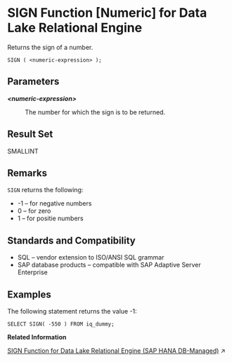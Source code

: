 <!-- loioa57ed58c84f21015bb5e803787dd27eb -->

# SIGN Function \[Numeric\] for Data Lake Relational Engine

Returns the sign of a number.



```
SIGN ( <numeric-expression> );
```



<a name="loioa57ed58c84f21015bb5e803787dd27eb__SIGN_parm1"/>

## Parameters


<dl>
<dt><b>

*<numeric-expression\>*

</b></dt>
<dd>

The number for which the sign is to be returned.



</dd>
</dl>



<a name="loioa57ed58c84f21015bb5e803787dd27eb__SIGN_returns1"/>

## Result Set

SMALLINT



<a name="loioa57ed58c84f21015bb5e803787dd27eb__SIGN_remarks1"/>

## Remarks

`SIGN` returns the following:

-   \-1 – for negative numbers
-   0 – for zero
-   1 – for positie numbers



<a name="loioa57ed58c84f21015bb5e803787dd27eb__SIGN_standards1"/>

## Standards and Compatibility

-   SQL – vendor extension to ISO/ANSI SQL grammar
-   SAP database products – compatible with SAP Adaptive Server Enterprise



<a name="loioa57ed58c84f21015bb5e803787dd27eb__SIGN_example1"/>

## Examples

The following statement returns the value -1:

```
SELECT SIGN( -550 ) FROM iq_dummy;
```

**Related Information**  


[SIGN Function for Data Lake Relational Engine (SAP HANA DB-Managed)](https://help.sap.com/viewer/a898e08b84f21015969fa437e89860c8/2024_3_QRC/en-US/39dc72ab4eeb4d198cc7f4c051fa4b0d.html "Returns the sign of a number.") :arrow_upper_right:

